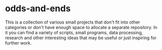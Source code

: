 # odds-and-ends
This is a collection of various small projects that don't fit into other categories or don't have enough space to allocate a separate repository.
In it you can find a variety of scripts, small programs, data processing, research and other interesting ideas that may be useful or just inspiring for further work.
